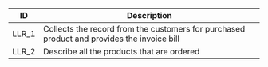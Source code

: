 |ID|Description|
|---|---------|
|LLR_1|Collects the record from the customers for purchased product and provides the invoice bill|
|LLR_2|Describe all the products that are ordered|
                    
                     
                     
                    
